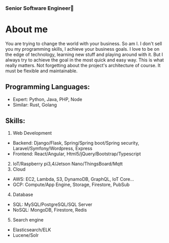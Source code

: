 ### Senior Software Engineer👋

# About me
You are trying to change the world with your business. So am I.
I don't sell you my programming skills, I achieve your business goals.
I love to be on the edge of technology, learning new stuff and playing around with it. But I always try to achieve the goal in the most quick and easy way. This is what really matters. Not forgetting about the project's architecture of course. It must be flexible and maintainable.

## Programming Languages:
- Expert: Python, Java, PHP, Node
- Similar: Rust, Golang

## Skills:
1. Web Development
- Backend: Django/Flask, Spring/Spring boot/Spring security, Laravel/Symfony/Wordpress, Express
- Frontend: React/Angular, Html5/jQuery/Bootstrap/Typescript
2. IoT/Raspberry pi3,4/Jetson Nano/ThingsBoard/Mqtt
3. Cloud
- AWS: EC2, Lambda, S3, DynamoDB, GraphQL, IoT Core...
- GCP: Compute/App Engine, Storage, Firestore, PubSub
4. Database
- SQL: MySQL/PostgreSQL/SQL Server
- NoSQL: MongoDB, Firestore, Redis
5. Search engine
- Elasticsearch/ELK
- Lucene/Solr

<!--
**starpolar/starpolar** is a ✨ _special_ ✨ repository because its `README.md` (this file) appears on your GitHub profile.

Here are some ideas to get you started:

- 🔭 I’m currently working on ...
- 🌱 I’m currently learning ...
- 👯 I’m looking to collaborate on ...
- 🤔 I’m looking for help with ...
- 💬 Ask me about ...
- 📫 How to reach me: ...
- 😄 Pronouns: ...
- ⚡ Fun fact: ...


